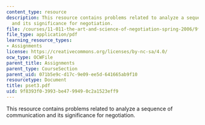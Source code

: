 ```yaml
---
content_type: resource
description: This resource contains problems related to analyze a sequence of communication
  and its significance for negotiation.
file: /courses/11-011-the-art-and-science-of-negotiation-spring-2006/9f8393f03993be4799490c2a1523eff9_pset3.pdf
file_type: application/pdf
learning_resource_types:
- Assignments
license: https://creativecommons.org/licenses/by-nc-sa/4.0/
ocw_type: OCWFile
parent_title: Assignments
parent_type: CourseSection
parent_uid: 071b5e9c-d17c-9e09-ee5d-641665ab9f10
resourcetype: Document
title: pset3.pdf
uid: 9f8393f0-3993-be47-9949-0c2a1523eff9
---
```

This resource contains problems related to analyze a sequence of communication and its significance for negotiation.